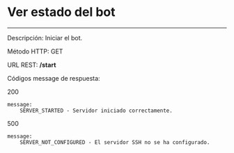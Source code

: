 # Ver estado del bot
___

Descripción: Iniciar el bot.

Método HTTP: GET

URL REST: **/start**

Códigos message de respuesta:

200

    message: 
        SERVER_STARTED - Servidor iniciado correctamente.
500

    message:
        SERVER_NOT_CONFIGURED - El servidor SSH no se ha configurado.